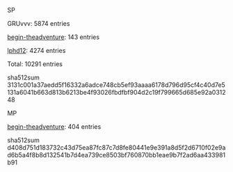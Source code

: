 SP

GRUvvv: 5874 entries

[begin-theadventure](https://github.com/begin-theadventure): 143 entries

[lphd12](https://github.com/lphd12): 4274 entries

Total: 10291 entries

sha512sum 3131c001a37aedd5f16332a6adce748cb5ef93aaaa6178d796d95cf4c40d7e5131a6041b663d813b6213be4f93026fbdfbf904d2c19f799665d685e92a031248

MP

[begin-theadventure](https://github.com/begin-theadventure): 404 entries

sha512sum d408d751d183732c43d75ea87fc87c7d8fe80441e9e391a8d5f2d6710f02e9ad6b5a4f8b8d132541b7d4ea739ce8503bf760870bb1eae9b7f2ad6aa433981b91
